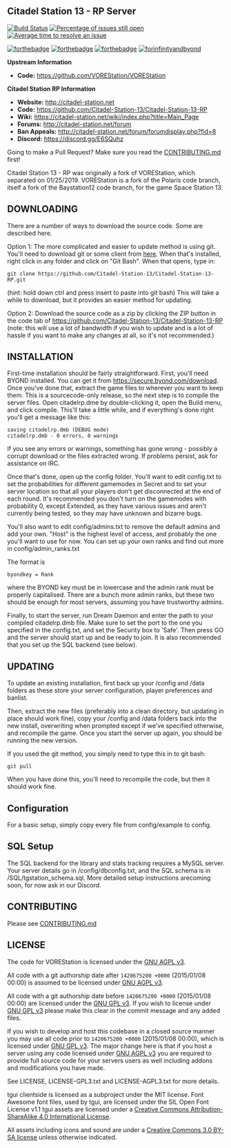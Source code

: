 ## Citadel Station 13 - RP Server

[![Build Status](https://travis-ci.org/Citadel-Station-13/Citadel-Station-13-RP.png)](https://travis-ci.org/Citadel-Station-13/Citadel-Station-13-RP)
[![Percentage of issues still open](https://isitmaintained.com/badge/open/Citadel-Station-13/Citadel-Station-13-RP.svg)](https://isitmaintained.com/project/Citadel-Station-13/Citadel-Station-13-RP "Percentage of issues still open")
[![Average time to resolve an issue](https://isitmaintained.com/badge/resolution/Citadel-Station-13/Citadel-Station-13-RP.svg)](https://isitmaintained.com/project/Citadel-Station-13/Citadel-Station-13-RP "Average time to resolve an issue")

[![forthebadge](http://forthebadge.com/images/badges/60-percent-of-the-time-works-every-time.svg)](http://forthebadge.com) [![forthebadge](http://forthebadge.com/images/badges/compatibility-club-penguin.svg)](http://forthebadge.com) [![forthebadge](http://forthebadge.com/images/badges/no-ragrets.svg)](http://forthebadge.com) [![forinfinityandbyond](https://user-images.githubusercontent.com/5211576/29499758-4efff304-85e6-11e7-8267-62919c3688a9.gif)](https://www.reddit.com/r/SS13/comments/5oplxp/what_is_the_main_problem_with_byond_as_an_engine/dclbu1a)

**Upstream Information**
* **Code:** <https://github.com/VOREStation/VOREStation>

**Citadel Station RP Information**
* **Website:** <http://citadel-station.net>
* **Code:** <https://github.com/Citadel-Station-13/Citadel-Station-13-RP>
* **Wiki:** <https://citadel-station.net/wiki/index.php?title=Main_Page>
* **Forums:** <http://citadel-station.net/forum>
* **Ban Appeals:** <http://citadel-station.net/forum/forumdisplay.php?fid=8>
* **Discord:**  <https://discord.gg/E6SQuhz>

Going to make a Pull Request? Make sure you read the [CONTRIBUTING.md](.github/CONTRIBUTING.md) first!

Citadel Station 13 - RP was originally a fork of VOREStation, which separated on 01/25/2019. VOREStation is a fork of the Polaris code branch, itself a fork of the Baystation12 code branch, for the game Space Station 13.

## DOWNLOADING

There are a number of ways to download the source code. Some are described here.

Option 1: The more complicated and easier to update method is using git.
You'll need to download git or some client from [here](http://git-scm.com/).
When that's installed, right click in any folder and click on "Git Bash".
When that opens, type in:

```
git clone https://github.com/Citadel-Station-13/Citadel-Station-13-RP.git
```

(hint: hold down ctrl and press insert to paste into git bash)
This will take a while to download, but it provides an easier method for updating.

Option 2: Download the source code as a zip by clicking the ZIP button in the
code tab of <https://github.com/Citadel-Station-13/Citadel-Station-13-RP>
(note: this will use a lot of bandwidth if you wish to update and is a lot of
hassle if you want to make any changes at all, so it's not recommended.)

## INSTALLATION

First-time installation should be fairly straightforward. First, you'll need
BYOND installed. You can get it from <https://secure.byond.com/download>. Once you've done
that, extract the game files to wherever you want to keep them. This is a
sourcecode-only release, so the next step is to compile the server files.
Open citadelrp.dme by double-clicking it, open the Build menu, and click
compile. This'll take a little while, and if everything's done right you'll get
a message like this:

```
saving citadelrp.dmb (DEBUG mode)
citadelrp.dmb - 0 errors, 0 warnings
```

If you see any errors or warnings, something has gone wrong - possibly a corrupt
download or the files extracted wrong. If problems persist, ask for assistance on IRC.

Once that's done, open up the config folder. You'll want to edit config.txt to
set the probabilities for different gamemodes in Secret and to set your server
location so that all your players don't get disconnected at the end of each
round. It's recommended you don't turn on the gamemodes with probability 0,
except Extended, as they have various issues and aren't currently being tested,
so they may have unknown and bizarre bugs.

You'll also want to edit config/admins.txt to remove the default admins and add
your own. "Host" is the highest level of access, and probably the one
you'll want to use for now. You can set up your own ranks and find out more in
config/admin_ranks.txt

The format is

```
byondkey = Rank
```

where the BYOND key must be in lowercase and the admin rank must be properly
capitalised. There are a bunch more admin ranks, but these two should be
enough for most servers, assuming you have trustworthy admins.

Finally, to start the server, run Dream Daemon and enter the path to your
compiled citadelrp.dmb file. Make sure to set the port to the one you
specified in the config.txt, and set the Security box to 'Safe'. Then press GO
and the server should start up and be ready to join. It is also recommended that
you set up the SQL backend (see below).

## UPDATING

To update an existing installation, first back up your /config and /data folders
as these store your server configuration, player preferences and banlist.

Then, extract the new files (preferably into a clean directory, but updating in
place should work fine), copy your /config and /data folders back into the new
install, overwriting when prompted except if we've specified otherwise, and
recompile the game.  Once you start the server up again, you should be running
the new version.

If you used the git method, you simply need to type this in to git bash:
```
git pull
```
When you have done this, you'll need to recompile the code, but then it should work fine.

## Configuration

For a basic setup, simply copy every file from config/example to config.

## SQL Setup

The SQL backend for the library and stats tracking requires a MySQL server.
Your server details go in /config/dbconfig.txt, and the SQL schema is in /SQL/tgstation_schema.sql.
More detailed setup instructions arecoming soon, for now ask in our Discord.

## CONTRIBUTING

Please see [CONTRIBUTING.md](.github/CONTRIBUTING.md)

## LICENSE

The code for VOREStation is licensed under the [GNU AGPL v3](http://www.gnu.org/licenses/agpl-3.0.html).

All code with a git authorship date after `1420675200 +0000` (2015/01/08 00:00) is assumed to be licensed under [GNU AGPL v3](http://www.gnu.org/licenses/agpl-3.0.html).

All code with a git authorship date before `1420675200 +0000` (2015/01/08 00:00) are licensed under the [GNU GPL v3](https://www.gnu.org/licenses/gpl-3.0.html).
If you wish to license under [GNU GPL v3](https://www.gnu.org/licenses/gpl-3.0.html) please make this clear in the commit message and any added files.

If you wish to develop and host this codebase in a closed source manner you may use all code prior to `1420675200 +0000` (2015/01/08 00:00), which is licensed under [GNU GPL v3](https://www.gnu.org/licenses/gpl-3.0.html). The major change here is that if you host a server using any code licensed under [GNU AGPL v3](http://www.gnu.org/licenses/agpl-3.0.html) you are required to provide full source code for your servers users as well including addons and modifications you have made.

See LICENSE, LICENSE-GPL3.txt and LICENSE-AGPL3.txt for more details.

tgui clientside is licensed as a subproject under the MIT license.
Font Awesome font files, used by tgui, are licensed under the SIL Open Font License v1.1
tgui assets are licensed under a [Creative Commons Attribution-ShareAlike 4.0 International License](http://creativecommons.org/licenses/by-sa/4.0/).

All assets including icons and sound are under a [Creative Commons 3.0 BY-SA license](https://creativecommons.org/licenses/by-sa/3.0/) unless otherwise indicated.
